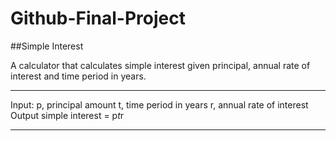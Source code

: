 # Github-Final-Project

##Simple Interest

A calculator that calculates simple interest given principal, annual rate of interest and time period in years.

---
Input:
   p, principal amount
   t, time period in years
   r, annual rate of interest
Output
   simple interest = p*t*r

---
